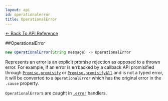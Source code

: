 ```yaml
---
layout: api
id: operationalerror
title: OperationalError
---
```



[← Back To API Reference](/docs/api-reference.html)
<div class="api-code-section"><markdown>
##OperationalError

```js
new OperationalError(String message) -> OperationalError
```


Represents an error is an explicit promise rejection as opposed to a thrown error. For example, if an error is errbacked by a callback API promisified through [`Promise.promisify`](.) or [`Promise.promisifyAll`](.)
and is not a typed error, it will be converted to a `OperationalError` which has the original error in the `.cause` property.

`OperationalError`s are caught in [`.error`](.) handlers.
</markdown></div>


